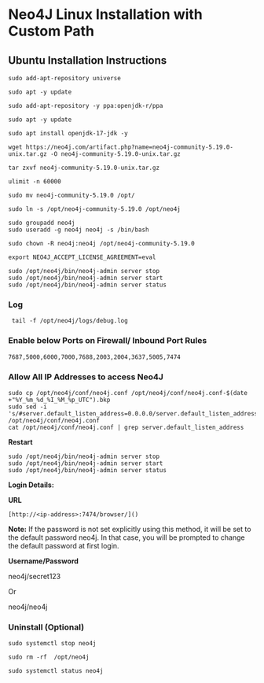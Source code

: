 # Neo4J Linux Installation with Custom Path
## **Ubuntu Installation Instructions**

```
sudo add-apt-repository universe
```

```
sudo apt -y update
```

```
sudo add-apt-repository -y ppa:openjdk-r/ppa
```

```
sudo apt -y update
```

```
sudo apt install openjdk-17-jdk -y
```

```
wget https://neo4j.com/artifact.php?name=neo4j-community-5.19.0-unix.tar.gz -O neo4j-community-5.19.0-unix.tar.gz
```

```
tar zxvf neo4j-community-5.19.0-unix.tar.gz
```

```
ulimit -n 60000 
```

```community
sudo mv neo4j-community-5.19.0 /opt/
```

```
sudo ln -s /opt/neo4j-community-5.19.0 /opt/neo4j
```

```
sudo groupadd neo4j
sudo useradd -g neo4j neo4j -s /bin/bash
```


```
sudo chown -R neo4j:neo4j /opt/neo4j-community-5.19.0
```

```
export NEO4J_ACCEPT_LICENSE_AGREEMENT=eval
```

```
sudo /opt/neo4j/bin/neo4j-admin server stop
sudo /opt/neo4j/bin/neo4j-admin server start
sudo /opt/neo4j/bin/neo4j-admin server status
```

###
### **Log**
```
 tail -f /opt/neo4j/logs/debug.log
```

### **Enable below Ports on Firewall/ Inbound Port Rules**
```
7687,5000,6000,7000,7688,2003,2004,3637,5005,7474
```

### **Allow All IP Addresses to access Neo4J**
```
sudo cp /opt/neo4j/conf/neo4j.conf /opt/neo4j/conf/neo4j.conf-$(date +"%Y_%m_%d_%I_%M_%p_UTC").bkp
sudo sed -i 's/#server.default_listen_address=0.0.0.0/server.default_listen_address=0.0.0.0/g' /opt/neo4j/conf/neo4j.conf
cat /opt/neo4j/conf/neo4j.conf | grep server.default_listen_address
```

**Restart**
```
sudo /opt/neo4j/bin/neo4j-admin server stop
sudo /opt/neo4j/bin/neo4j-admin server start
sudo /opt/neo4j/bin/neo4j-admin server status
```


**Login Details:**

**URL**
```
[http://<ip-address>:7474/browser/]()
```

**Note:** If the password is not set explicitly using this method, it will be set to the default password neo4j. In that case, you will be prompted to change the default password at first login.


**Username/Password**

neo4j/secret123

Or

neo4j/neo4j


### **Uninstall (Optional)**
```
sudo systemctl stop neo4j
```

```
sudo rm -rf  /opt/neo4j
```

```
sudo systemctl status neo4j
```

